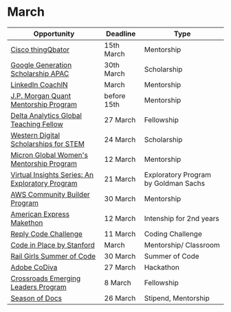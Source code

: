 # March

Opportunity|Deadline|Type
----|-----|-----
[Cisco thingQbator](https://thingqbator.nasscomfoundation.org/login) | 15th March | Mentorship
[Google Generation Scholarship APAC](https://buildyourfuture.withgoogle.com/scholarships/generation-google-scholarship-apac/) | 30th March | Scholarship
[LinkedIn CoachlN](https://coachin2021.splashthat.com/) | March | Mentorship
[J.P. Morgan Quant Mentorship Program](https://jpmc.recsolu.com/external/events/7fhj8JsCg3MnReoSQFtVVg) | before 15th | Mentorship
[Delta Analytics Global Teaching Fellow](http://www.deltanalytics.org/global-teaching-fellowship-application.html) | 27 March | Fellowship
[Western Digital Scholarships for STEM](https://www.westerndigital.com/company/corporate-philanthropy/scholarship-programs) | 24 March | Scholarship
[Micron Global Women's Mentorship Program](https://www.google.com/url?sa=t&source=web&rct=j&url=https://www.dieti.unina.it/images/opportunita/Micron_Global_Women_s_Mentorship_Program_2021.pdf&ved=2ahUKEwja_-yp1LHwAhXxgtgFHaSSAZ0QFjAAegQIBRAC&usg=AOvVaw3eGcIEC7VUWC-D23LuQpeo) | 12 March | Mentorship
[Virtual Insights Series: An Exploratory Program](https://www.goldmansachs.com/careers/students/programs/americas/undergrad-virtual-insight-series.html) | 21 March | Exploratory Program by Goldman Sachs
[AWS Community Builder Program](https://aws.amazon.com/developer/community/community-builders/) | 30 March | Mentorship
[American Express Makethon](https://american-express-makeathon-2021.hackerearth.com/) | 12 March | Intenship for 2nd years
[Reply Code Challenge](https://www.reply.com/en/newsroom/events/reply-code-challenge-2021) | 11 March | Coding Challenge
[Code in Place by Stanford](https://codeinplace.stanford.edu/) | March | Mentorship/ Classroom
[Rail Girls Summer of Code](https://railsgirlssummerofcode.org/) | 30 March | Summer of Code
[Adobe CoDiva](https://www.firstnaukri.com/careers/customised/landingpage/adobe/codiva/index.html) | 27 March | Hackathon
[Crossroads Emerging Leaders Program](https://cmes.fas.harvard.edu/crossroads-emerging-leaders-program) | 8 March | Fellowship
[Season of Docs](https://developers.google.com/season-of-docs) |26 March  | Stipend, Mentorship
